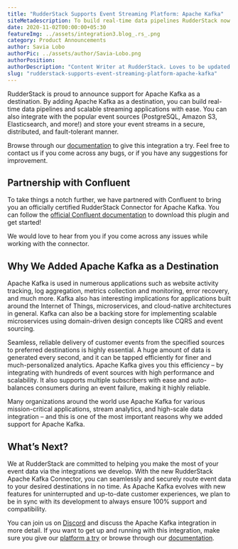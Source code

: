 ```yaml
---
title: "RudderStack Supports Event Streaming Platform: Apache Kafka"
siteMetadescription: To build real-time data pipelines RudderStack now supports Apache Kafka.Apart from that one can also build scalable streaming applications & mix the events
date: 2020-11-02T00:00:00+05:30
featureImg: ../assets/integration3.blog_.rs_.png
category: Product Announcements
author: Savia Lobo
authorPic: ../assets/author/Savia-Lobo.png
authorPosition: 
authorDescription: "Content Writer at RudderStack. Loves to be updated with the tech happenings around the globe. Loves singing and composing songs. Believes in putting the art in smart."
slug: "rudderstack-supports-event-streaming-platform-apache-kafka"
---
```

RudderStack is proud to announce support for Apache Kafka as a destination. By adding Apache Kafka as a destination, you can build real-time data pipelines and scalable streaming applications with ease. You can also integrate with the popular event sources (PostgreSQL, Amazon S3, Elasticsearch, and more!) and store your event streams in a secure, distributed, and fault-tolerant manner.

Browse through our [documentation](https://docs.rudderstack.com/destinations/kafka) to give this integration a try. Feel free to contact us if you come across any bugs, or if you have any suggestions for improvement.

**Partnership with Confluent**
------------------------------

To take things a notch further, we have partnered with Confluent to bring you an officially certified RudderStack Connector for Apache Kafka. You can follow the [official Confluent documentation](https://www.confluent.io/hub/rudderstack/kafka-connect-rudderstack) to download this plugin and get started!

We would love to hear from you if you come across any issues while working with the connector.

**Why We Added Apache Kafka as a Destination**
----------------------------------------------

Apache Kafka is used in numerous applications such as website activity tracking, log aggregation, metrics collection and monitoring, error recovery, and much more. Kafka also has interesting implications for applications built around the Internet of Things, microservices, and cloud-native architectures in general. Kafka can also be a backing store for implementing scalable microservices using domain-driven design concepts like CQRS and event sourcing.

Seamless, reliable delivery of customer events from the specified sources to preferred destinations is highly essential. A huge amount of data is generated every second, and it can be tapped efficiently for finer and much-personalized analytics. Apache Kafka gives you this efficiency – by integrating with hundreds of event sources with high performance and scalability. It also supports multiple subscribers with ease and auto-balances consumers during an event failure, making it highly reliable.

Many organizations around the world use Apache Kafka for various mission-critical applications, stream analytics, and high-scale data integration – and this is one of the most important reasons why we added support for Apache Kafka. 

**What’s Next?**
----------------

We at RudderStack are committed to helping you make the most of your event data via the integrations we develop. With the new RudderStack Apache Kafka Connector, you can seamlessly and securely route event data to your desired destinations in no time. As Apache Kafka evolves with new features for uninterrupted and up-to-date customer experiences, we plan to be in sync with its development to always ensure 100% support and compatibility.

You can join us on [Discord](https://discordapp.com/invite/xNEdEGw) and discuss the Apache Kafka integration in more detail. If you want to get up and running with this integration, make sure you give our [platform a try](https://app.rudderlabs.com/signup) or browse through our [documentation](https://docs.rudderstack.com/destinations).